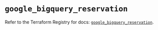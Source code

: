 # `google_bigquery_reservation`

Refer to the Terraform Registry for docs: [`google_bigquery_reservation`](https://registry.terraform.io/providers/hashicorp/google-beta/5.26.0/docs/resources/google_bigquery_reservation).
